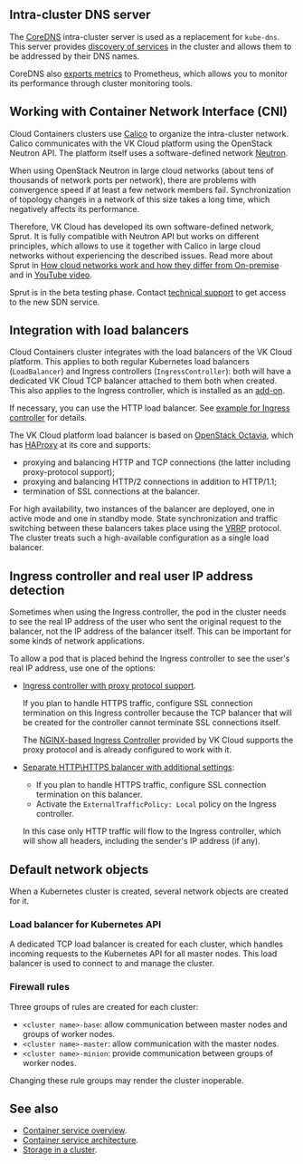 ## Intra-cluster DNS server

The [CoreDNS](https://coredns.io/) intra-cluster server is used as a replacement for `kube-dns`. This server provides [discovery of services](https://coredns.io/plugins/kubernetes/) in the cluster and allows them to be addressed by their DNS names.

CoreDNS also [exports metrics](https://coredns.io/plugins/metrics/) to Prometheus, which allows you to monitor its performance through cluster monitoring tools.

## Working with Container Network Interface (CNI)

Cloud Containers clusters use [Calico](https://projectcalico.docs.tigera.io/about/about-calico) to organize the intra-cluster network. Calico communicates with the VK Cloud platform using the OpenStack Neutron API. The platform itself uses a software-defined network [Neutron](https://wiki.openstack.org/wiki/Neutron).

When using OpenStack Neutron in large cloud networks (about tens of thousands of network ports per network), there are problems with convergence speed if at least a few network members fail. Synchronization of topology changes in a network of this size takes a long time, which negatively affects its performance.

Therefore, VK Cloud has developed its own software-defined network, Sprut. It is fully compatible with Neutron API but works on different principles, which allows to use it together with Calico in large cloud networks without experiencing the described issues. Read more about Sprut in [How cloud networks work and how they differ from On-premise](https://habr.com/ru/company/vk/blog/656797/) and in [YouTube video](https://www.youtube.com/watch?v=iqSXRZ8b_bk).

<info>

Sprut is in the beta testing phase. Contact [technical support](mailto:support@mcs.mail.ru) to get access to the new SDN service.

</info>

## Integration with load balancers

Cloud Containers cluster integrates with the load balancers of the VK Cloud platform. This applies to both regular Kubernetes load balancers (`LoadBalancer`) and Ingress controllers (`IngressController`): both will have a dedicated VK Cloud TCP balancer attached to them both when created. This also applies to the Ingress controller, which is installed as an [add-on](../addons-and-settings/addons/).

If necessary, you can use the HTTP load balancer. See [example for Ingress controller](../../how-to-guides/ingress/ingress-http) for details.

The VK Cloud platform load balancer is based on [OpenStack Octavia](https://docs.openstack.org/octavia/latest/), which has [HAProxy](http://www.haproxy.org/) at its core and supports:

- proxying and balancing HTTP and TCP connections (the latter including proxy-protocol support);
- proxying and balancing HTTP/2 connections in addition to HTTP/1.1;
- termination of SSL connections at the balancer.

For high availability, two instances of the balancer are deployed, one in active mode and one in standby mode. State synchronization and traffic switching between these balancers takes place using the [VRRP](https://www.rfc-editor.org/rfc/rfc5798) protocol. The cluster treats such a high-available configuration as a single load balancer.

## Ingress controller and real user IP address detection

Sometimes when using the Ingress controller, the pod in the cluster needs to see the real IP address of the user who sent the original request to the balancer, not the IP address of the balancer itself. This can be important for some kinds of network applications.

To allow a pod that is placed behind the Ingress controller to see the user's real IP address, use one of the options:

- [Ingress controller with proxy protocol support](../../how-to-guides/ingress/ingress-tcp).

  If you plan to handle HTTPS traffic, configure SSL connection termination on this Ingress controller because the TCP balancer that will be created for the controller cannot terminate SSL connections itself.

  The [NGINX-based Ingress Controller](../addons-and-settings/addons/) provided by VK Cloud supports the proxy protocol and is already configured to work with it.

- [Separate HTTP\HTTPS balancer with additional settings](../../how-to-guides/ingress/ingress-http):

  - If you plan to handle HTTPS traffic, configure SSL connection termination on this balancer.
  - Activate the `ExternalTrafficPolicy: Local` policy on the Ingress controller.

  In this case only HTTP traffic will flow to the Ingress controller, which will show all headers, including the sender's IP address (if any).

## Default network objects

When a Kubernetes cluster is created, several network objects are created for it.

### Load balancer for Kubernetes API

A dedicated TCP load balancer is created for each cluster, which handles incoming requests to the Kubernetes API for all master nodes. This load balancer is used to connect to and manage the cluster.

### Firewall rules

Three groups of rules are created for each cluster:

- `<cluster name>-base`: allow communication between master nodes and groups of worker nodes.
- `<cluster name>-master`: allow communication with the master nodes.
- `<cluster name>-minion`: provide communication between groups of worker nodes.

<warn>

Changing these rule groups may render the cluster inoperable.

</warn>

## See also

- [Container service overview](../about/).
- [Container service architecture](../architecture/).
- [Storage in a cluster](../storage/).
